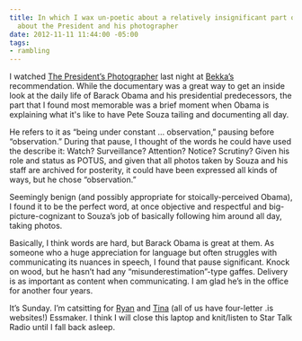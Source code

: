 ```yaml
---
title: In which I wax un-poetic about a relatively insignificant part of a documentary
  about the President and his photographer
date: 2012-11-11 11:44:00 -05:00
tags:
- rambling
---
```


I watched [The President’s Photographer](http://www.pbs.org/programs/presidents-photographer/) last night at [Bekka’s](http://bekkapalmer.com) recommendation. While the documentary was a great way to get an inside look at the daily life of Barack Obama and his presidential predecessors, the part that I found most memorable was a brief moment when Obama is explaining what it's like to have Pete Souza tailing and documenting all day.

He refers to it as “being under constant … observation,” pausing before “observation.” During that pause, I thought of the words he could have used the describe it: Watch? Surveillance? Attention? Notice? Scrutiny? Given his role and status as POTUS, and given that all photos taken by Souza and his staff are archived for posterity, it could have been expressed all kinds of ways, but he chose “observation.” 

Seemingly benign (and possibly appropriate for stoically-perceived Obama), I found it to be the perfect word, at once objective and respectful and big-picture-cognizant to Souza’s job of basically following him around all day, taking photos.

Basically, I think words are hard, but Barack Obama is great at them. As someone who a huge appreciation for language but often struggles with communicating its nuances in speech, I found that pause significant. Knock on wood, but he hasn’t had any “misunderestimation”-type gaffes. Delivery is as important as content when communicating. I am glad he’s in the office for another four years. 

It’s Sunday. I’m catsitting for [Ryan](http://ryan.is) and [Tina](http://tina.is) (all of us have four-letter .is websites!) Essmaker. I think I will close this laptop and knit/listen to Star Talk Radio until I fall back asleep.

<!--
**Bonus**
Photo of Jackson, the cat I am sitting:
![](https://dl.dropbox.com/u/28312/Yoko.is%20Assets/Images/2012-jackson.jpg)
-->
